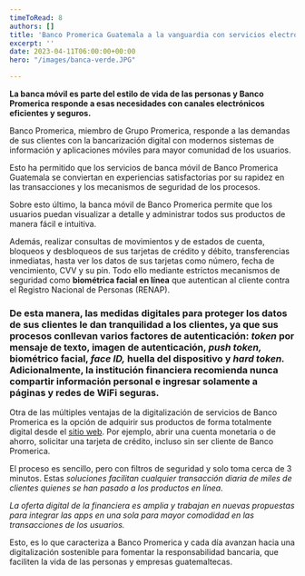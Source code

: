 ```yaml
---
timeToRead: 8
authors: []
title: 'Banco Promerica Guatemala a la vanguardia con servicios electrónicos '
excerpt: ''
date: 2023-04-11T06:00:00+00:00
hero: "/images/banca-verde.JPG"

---
```

**La banca móvil es parte del estilo de vida de las personas y Banco Promerica responde a esas necesidades con canales electrónicos eficientes y seguros.**

Banco Promerica, miembro de Grupo Promerica, responde a las demandas de sus clientes con la bancarización digital con modernos sistemas de información y aplicaciones móviles para mayor comunidad de los usuarios.

Esto ha permitido que los servicios de banca móvil de Banco Promerica Guatemala se conviertan en experiencias satisfactorias por su rapidez en las transacciones y los mecanismos de seguridad de los procesos.

Sobre esto último, la banca móvil de Banco Promerica permite que los usuarios puedan visualizar a detalle y administrar todos sus productos de manera fácil e intuitiva.

Además, realizar consultas de movimientos y de estados de cuenta, bloqueos y desbloqueos de sus tarjetas de crédito y débito, transferencias inmediatas, hasta ver los datos de sus tarjetas como número, fecha de vencimiento, CVV y su pin. Todo ello mediante estrictos mecanismos de seguridad como **biométrica facial en línea** que autentican al cliente contra el Registro Nacional de Personas (RENAP).

### De esta manera, las medidas digitales para proteger los datos de sus clientes le dan tranquilidad a los clientes, ya que sus procesos conllevan varios **factores de autenticación**: _token_ por mensaje de texto, imagen de autenticación, _push token,_ biométrico facial, _face ID,_ huella del dispositivo y _hard token._ Adicionalmente, la institución financiera recomienda nunca compartir información personal e ingresar solamente a páginas y redes de WiFi seguras.

Otra de las múltiples ventajas de la digitalización de servicios de Banco Promerica es la opción de adquirir sus productos de forma totalmente digital desde el [sitio web](https://www.bancopromerica.com.gt/). Por ejemplo, abrir una cuenta monetaria o de ahorro, solicitar una tarjeta de crédito, incluso sin ser cliente de Banco Promerica.

El proceso es sencillo, pero con filtros de seguridad y solo toma cerca de 3 minutos. Estas _soluciones facilitan cualquier transacción diaria de miles de clientes quienes se han pasado a los productos en línea._

_La oferta digital de la financiera es amplia y trabajan en nuevas propuestas para integrar las apps en una sola para mayor comodidad en las transacciones de los usuarios._

Esto, es lo que caracteriza a Banco Promerica y cada día avanzan hacia una digitalización sostenible para fomentar la responsabilidad bancaria, que faciliten la vida de las personas y empresas guatemaltecas.